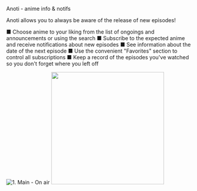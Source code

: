 Anoti - anime info & notifs

Anoti allows you to always be aware of the release of new episodes!

■ Choose anime to your liking from the list of ongoings and announcements or using the search
■ Subscribe to the expected anime and receive notifications about new episodes
■ See information about the date of the next episode
■ Use the convenient "Favorites" section to control all subscriptions
■ Keep a record of the episodes you've watched so you don't forget where you left off

![1. Main - On air](https://github.com/user-attachments/assets/dee9275c-b37f-40d3-b33a-25f3e9d4fc22)
<img src="1. Main - On air" width="300" />
